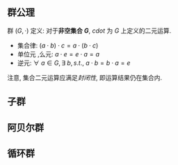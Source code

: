## 群公理

群 $(G,\cdot)$ 定义: 对于**非空集合 $G$**, $cdot$ 为 $G$ 上定义的二元运算.
- 集合律: $(a\cdot b)\cdot c=a\cdot(b\cdot c)$
- 单位元 ,么元: $a\cdot e=e\cdot a=a$
- 逆元: $\forall\ a\in G, \exists\ b, s.t.,\ a\cdot b=b\cdot a=e$

注意, 集合二元运算应满足*封闭性*, 即运算结果仍在集合内.

## 子群

## 阿贝尔群

## 循环群

